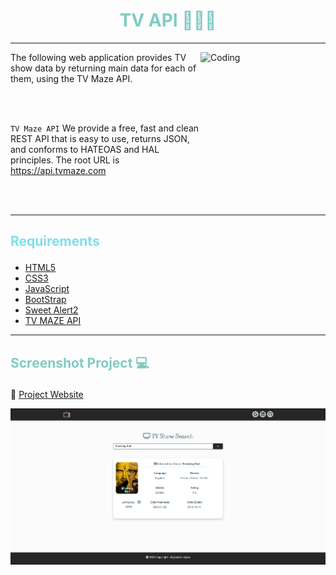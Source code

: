 # <h1 align="center" style="color: #80cbc4;"> TV API 👨🏻‍💻 </h1> <hr>  

<img align="right" alt="Coding" width="200" height="200" src="https://media.tenor.com/oaT2vWTTF4MAAAAj/comedy-tv.gif">

The following web application provides TV show data by returning main data for each of them, using the TV Maze API.

<br> <br> 

` TV Maze API ` We provide a free, fast and clean REST API that is easy to use, returns JSON, and conforms to HATEOAS and HAL principles. The root URL is https://api.tvmaze.com

<br> <br>
<hr>  

## <p align="left" style="color: #80deea;"> Requirements </p>

- [HTML5](https://developer.mozilla.org/es/docs/Web/HTML) 
- [CSS3](https://developer.mozilla.org/es/docs/Web/CSS)
- [JavaScript](https://developer.mozilla.org/es/docs/Web/JavaScript)
- [BootStrap](https://mdbootstrap.com/)
- [Sweet Alert2](https://sweetalert2.github.io/)
- [TV MAZE API ](https://www.tvmaze.com/api)


<hr>  

## <p align="left" style="color: #80cbc4;"> Screenshot Project 💻 </p>

🔶 [Project Website]()

![Screenshot](assets/img/Screenshot.png)